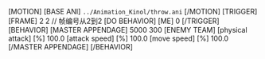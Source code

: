 ﻿[MOTION]
[BASE ANI] `../Animation_Kinol/throw.ani`
[/MOTION]
[TRIGGER]
[FRAME] 2 2 // 帧编号从2到2
[DO BEHAVIOR] [ME] 0
[/TRIGGER]
[BEHAVIOR]
	[MASTER APPENDAGE] 5000 300 [ENEMY TEAM]
		[physical attack] [%] 100.0
		[attack speed] [%] 100.0 
		[move speed] [%] 100.0
	[/MASTER APPENDAGE]
[/BEHAVIOR]